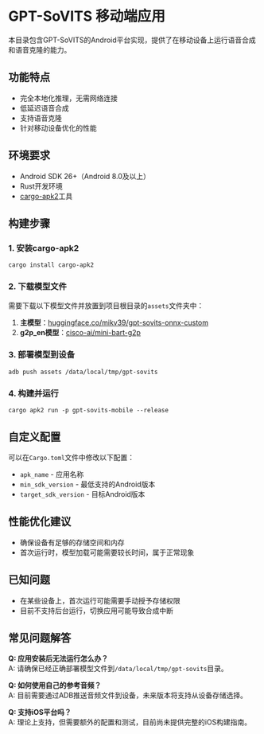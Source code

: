 # GPT-SoVITS 移动端应用

本目录包含GPT-SoVITS的Android平台实现，提供了在移动设备上运行语音合成和语音克隆的能力。

## 功能特点

- 完全本地化推理，无需网络连接
- 低延迟语音合成
- 支持语音克隆
- 针对移动设备优化的性能

## 环境要求

- Android SDK 26+（Android 8.0及以上）
- Rust开发环境
- [cargo-apk2](https://github.com/mzdk100/cargo-apk2)工具

## 构建步骤

### 1. 安装cargo-apk2

```shell
cargo install cargo-apk2
```

### 2. 下载模型文件

需要下载以下模型文件并放置到项目根目录的`assets`文件夹中：

1. **主模型**：[huggingface.co/mikv39/gpt-sovits-onnx-custom](https://huggingface.co/mikv39/gpt-sovits-onnx-custom)
2. **g2p_en模型**：[cisco-ai/mini-bart-g2p](https://huggingface.co/cisco-ai/mini-bart-g2p/tree/main/onnx)

### 3. 部署模型到设备

```shell
adb push assets /data/local/tmp/gpt-sovits
```

### 4. 构建并运行

```shell
cargo apk2 run -p gpt-sovits-mobile --release
```

## 自定义配置

可以在`Cargo.toml`文件中修改以下配置：

- `apk_name` - 应用名称
- `min_sdk_version` - 最低支持的Android版本
- `target_sdk_version` - 目标Android版本

## 性能优化建议

- 确保设备有足够的存储空间和内存
- 首次运行时，模型加载可能需要较长时间，属于正常现象

## 已知问题

- 在某些设备上，首次运行可能需要手动授予存储权限
- 目前不支持后台运行，切换应用可能导致合成中断

## 常见问题解答

**Q: 应用安装后无法运行怎么办？**  
A: 请确保已经正确部署模型文件到`/data/local/tmp/gpt-sovits`目录。

**Q: 如何使用自己的参考音频？**  
A: 目前需要通过ADB推送音频文件到设备，未来版本将支持从设备存储选择。

**Q: 支持iOS平台吗？**  
A: 理论上支持，但需要额外的配置和测试，目前尚未提供完整的iOS构建指南。